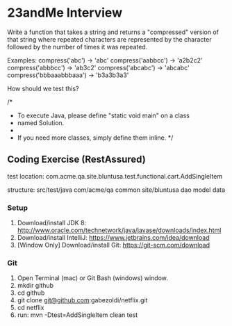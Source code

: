 # 23andMe Interview

Write a function that takes a string and returns a "compressed" version
of that string where repeated characters are represented by the character
followed by the number of times it was repeated.

Examples:
compress('abc') -> 'abc'
compress('aabbcc') -> 'a2b2c2'
compress('abbbcc') -> 'ab3c2'
compress('abcabc') -> 'abcabc'
compress('bbbaaabbbaaa') -> 'b3a3b3a3'

How should we test this?

/*
 * To execute Java, please define "static void main" on a class
 * named Solution.
 *
 * If you need more classes, simply define them inline.
 */
 
 
## Coding Exercise (RestAssured)

test location: com.acme.qa.site.bluntusa.test.functional.cart.AddSingleItem

structure:
	src/test/java
		com/acme/qa
				common
				site/bluntusa
					dao
					model
						data
### Setup

1. Download/install JDK 8: http://www.oracle.com/technetwork/java/javase/downloads/index.html 
2. Download/install IntelliJ: https://www.jetbrains.com/idea/download
3. [Window Only] Download/install Git: https://git-scm.com/download

### Git

1. Open Terminal (mac) or Git Bash (windows) window.
2. mkdir github
3. cd github
4. git clone git@github.com:gabezoldi/netflix.git
5. cd netflix
6. run: mvn -Dtest=AddSingleItem clean test
